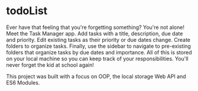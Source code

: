 # todoList

Ever have that feeling that you're forgetting something? You're not alone! Meet the Task Manager app. Add tasks with a title, description, due date and priority. Edit existing tasks as their priority or due dates change. Create folders to organize tasks. Finally, use the sidebar to navigate to pre-existing folders that organize tasks by due dates and importance. All of this is stored on your local machine so you can keep track of your responsibilities. You'll never forget the kid at school again!

This project was built with a focus on OOP, the local storage Web API and ES6 Modules.
